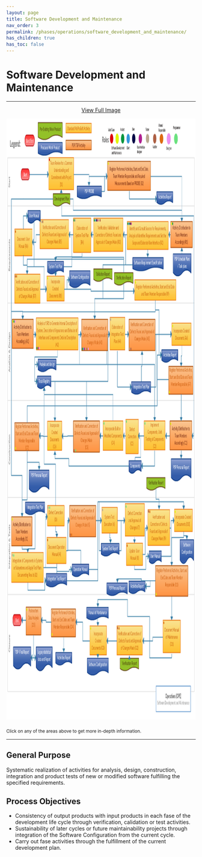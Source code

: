 ```yaml
---
layout: page
title: Software Development and Maintenance
nav_order: 3
permalink: /phases/operations/software_development_and_maintenance/
has_children: true
has_toc: false
---
```


<head>
<script src="http://ajax.googleapis.com/ajax/libs/jquery/1.10.2/jquery.min.js"></script>
<script src="/assets/js/jquery.rwdImageMaps.min.js"></script>
</head>

# Software Development and Maintenance

<hr>

<p style="text-align:center;"><a href="/images/software_development_and_maintenance.png" target="_blank">View Full Image</a></p>

<div>
   <a href="/images/software_development_and_maintenance.png" target="_blank"><img src="/images/software_development_and_maintenance.png" width="1500" height="1598" usemap="#spa" alt="" /></a>
   <map name="spa">
     <area target="" alt="" title="" href="/phases/operations/software_development_and_maintenance/start/s1/" coords="337,103,534,191" shape="rect">
    <area target="" alt="" title="" href="/phases/operations/software_development_and_maintenance/start/s2/" coords="802,113,1142,192" shape="rect">
    <area target="" alt="" title="" href="/phases/operations/software_development_and_maintenance/requirements/r1/" coords="1303,276,1475,343" shape="rect">
    <area target="" alt="" title="" href="/phases/operations/software_development_and_maintenance/requirements/r2/" coords="957,276,1283,347" shape="rect">
    <area target="" alt="" title="" href="/phases/operations/software_development_and_maintenance/requirements/r3/" coords="689,264,924,354" shape="rect">
    <area target="" alt="" title="" href="/phases/operations/software_development_and_maintenance/requirements/r4/" coords="531,264,669,355" shape="rect">
    <area target="" alt="" title="" href="/phases/operations/software_development_and_maintenance/requirements/r5/" coords="268,269,494,346" shape="rect">
    <area target="" alt="" title="" href="/phases/operations/software_development_and_maintenance/requirements/r6/" coords="66,294,205,366" shape="rect">
    <area target="" alt="" title="" href="/phases/operations/software_development_and_maintenance/requirements/r7/" coords="68,415,268,493" shape="rect">
    <area target="" alt="" title="" href="/phases/operations/software_development_and_maintenance/requirements/r8/" coords="321,419,458,486" shape="rect">
    <area target="" alt="" title="" href="/phases/operations/software_development_and_maintenance/requirements/r9/" coords="1016,429,1344,485" shape="rect">
    <area target="" alt="" title="" href="/phases/operations/software_development_and_maintenance/analysis_and_design/a1/" coords="45,535,215,612" shape="rect">
    <area target="" alt="" title="" href="/phases/operations/software_development_and_maintenance/analysis_and_design/a2/" coords="237,531,570,617" shape="rect">
    <area target="" alt="" title="" href="/phases/operations/software_development_and_maintenance/analysis_and_design/a3/" coords="596,537,806,616" shape="rect">
    <area target="" alt="" title="" href="/phases/operations/software_development_and_maintenance/analysis_and_design/a4/" coords="820,530,941,615" shape="rect">
    <area target="" alt="" title="" href="/phases/operations/software_development_and_maintenance/analysis_and_design/a5/" coords="971,535,1181,617" shape="rect">
    <area target="" alt="" title="" href="/phases/operations/software_development_and_maintenance/analysis_and_design/a6/" coords="1312,545,1464,603" shape="rect">
    <area target="" alt="" title="" href="/phases/operations/software_development_and_maintenance/analysis_and_design/a7/" coords="1287,661,1479,733" shape="rect">
    <area target="" alt="" title="" href="/phases/operations/software_development_and_maintenance/construction/c1/" coords="1296,806,1470,881" shape="rect">
    <area target="" alt="" title="" href="/phases/operations/software_development_and_maintenance/construction/c2/" coords="1091,806,1258,881" shape="rect">
    <area target="" alt="" title="" href="/phases/operations/software_development_and_maintenance/construction/c3/" coords="946,800,1047,890" shape="rect">
    <area target="" alt="" title="" href="/phases/operations/software_development_and_maintenance/construction/c4/" coords="765,804,924,881" shape="rect">
    <area target="" alt="" title="" href="/phases/operations/software_development_and_maintenance/construction/c5/" coords="531,804,739,886" shape="rect">
    <area target="" alt="" title="" href="/phases/operations/software_development_and_maintenance/construction/c6/" coords="326,806,440,884" shape="rect">
    <area target="" alt="" title="" href="/phases/operations/software_development_and_maintenance/construction/c7/" coords="65,807,260,885" shape="rect">
    <area target="" alt="" title="" href="/phases/operations/software_development_and_maintenance/test_and_integration/i1/" coords="41,1060,204,1138" shape="rect">
    <area target="" alt="" title="" href="/phases/operations/software_development_and_maintenance/test_and_integration/i2/" coords="42,1154,294,1234" shape="rect">
    <area target="" alt="" title="" href="/phases/operations/software_development_and_maintenance/test_and_integration/i3/" coords="325,1028,460,1084" shape="rect">
    <area target="" alt="" title="" href="/phases/operations/software_development_and_maintenance/test_and_integration/i4/" coords="321,1114,474,1183" shape="rect">
    <area target="" alt="" title="" href="/phases/operations/software_development_and_maintenance/test_and_integration/i5/" coords="501,1030,709,1112" shape="rect">
    <area target="" alt="" title="" href="/phases/operations/software_development_and_maintenance/test_and_integration/i6/" coords="755,1035,881,1104" shape="rect">
    <area target="" alt="" title="" href="/phases/operations/software_development_and_maintenance/test_and_integration/i7/" coords="941,1024,1095,1110" shape="rect">
    <area target="" alt="" title="" href="/phases/operations/software_development_and_maintenance/test_and_integration/i8/" coords="951,1130,1081,1189" shape="rect">
    <area target="" alt="" title="" href="/phases/operations/software_development_and_maintenance/test_and_integration/i9/" coords="1121,1041,1296,1136" shape="rect">
    <area target="" alt="" title="" href="/phases/operations/software_development_and_maintenance/test_and_integration/i10/" coords="1330,1039,1476,1098" shape="rect">
    <area target="" alt="" title="" href="/phases/operations/software_development_and_maintenance/test_and_integration/i11/" coords="1182,1189,1440,1271" shape="rect">
    <area target="" alt="" title="" href="/phases/operations/software_development_and_maintenance/closure/cl1/" coords="1240,1333,1379,1419" shape="rect">
    <area target="" alt="" title="" href="/phases/operations/software_development_and_maintenance/closure/cl2/" coords="876,1350,1079,1427" shape="rect">
    <area target="" alt="" title="" href="/phases/operations/software_development_and_maintenance/closure/cl3/" coords="661,1350,795,1427" shape="rect">
    <area target="" alt="" title="" href="/phases/operations/software_development_and_maintenance/closure/cl4/" coords="356,1305,549,1377" shape="rect">
    <area target="" alt="" title="" href="/phases/operations/software_development_and_maintenance/closure/cl5/" coords="156,1300,274,1374" shape="rect">
   </map>
</div>

<script>$(document).ready(function(e) {	$('img[usemap]').rwdImageMaps();});</script>

<sub>Click on any of the areas above to get more in-depth information.</sub>

<hr>

## General Purpose
Systematic realization of activities for analysis, design, construction, integration and product tests of new or modified software fulfilling the specified requirements.

## Process Objectives
* Consistency of output products with input products in each fase of the development life cycle through verification, calidation or test activities.
* Sustainability of later cycles or future maintainability projects through integration of the Software Configuration from the current cycle.
* Carry out fase activities through the fulfillment of the current development plan.
